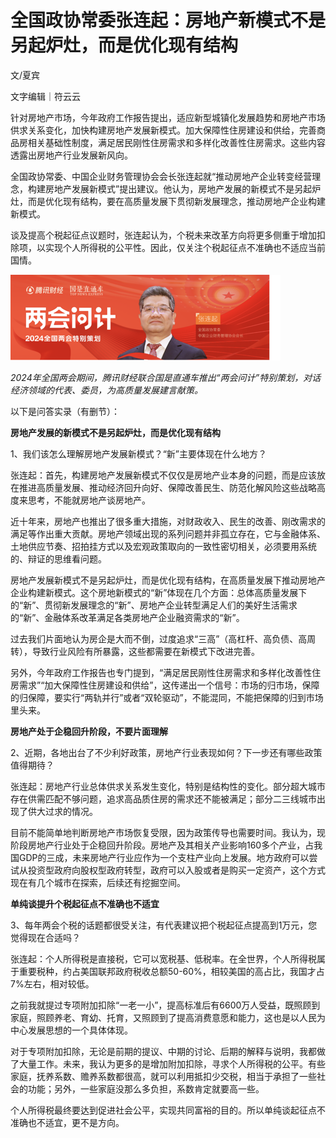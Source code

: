 # 全国政协常委张连起：房地产新模式不是另起炉灶，而是优化现有结构

文/夏宾

文字编辑｜符云云

针对房地产市场，今年政府工作报告提出，适应新型城镇化发展趋势和房地产市场供求关系变化，加快构建房地产发展新模式。加大保障性住房建设和供给，完善商品房相关基础性制度，满足居民刚性住房需求和多样化改善性住房需求。这些内容透露出房地产行业发展新风向。

全国政协常委、中国企业财务管理协会会长张连起就“推动房地产企业转变经营理念，构建房地产发展新模式”提出建议。他认为，房地产发展的新模式不是另起炉灶，而是优化现有结构，要在高质量发展下贯彻新发展理念，推动房地产企业构建新模式。

谈及提高个税起征点议题时，张连起认为，个税未来改革方向将更多侧重于增加扣除项，以实现个人所得税的公平性。因此，仅关注个税起征点不准确也不适应当前国情。

![08f08ca39fc48c09965c4add5a4ef638.jpg](https://raw.githubusercontent.com/qqhsx/qqnews_image/main/2024/03/11/全国政协常委张连起：房地产新模式不是另起炉灶，而是优化现有结构/08f08ca39fc48c09965c4add5a4ef638.jpg)

_2024年全国两会期间，腾讯财经联合国是直通车推出“两会问计”特别策划，对话经济领域的代表、委员，为高质量发展建言献策。_

以下是问答实录（有删节）：

**房地产发展的新模式不是另起炉灶，而是优化现有结构**

1、我们该怎么理解房地产发展新模式？“新”主要体现在什么地方？

张连起：首先，构建房地产发展新模式不仅仅是房地产业本身的问题，而是应该放在推进高质量发展、推动经济回升向好、保障改善民生、防范化解风险这些战略高度来思考，不能就房地产谈房地产。

近十年来，房地产也推出了很多重大措施，对财政收入、民生的改善、刚改需求的满足等作出重大贡献。房地产领域出现的系列问题并非孤立存在，它与金融体系、土地供应节奏、招拍挂方式以及宏观政策取向的一致性密切相关，必须要用系统的、辩证的思维看问题。

房地产发展新模式不是另起炉灶，而是优化现有结构，在高质量发展下推动房地产企业构建新模式。这个房地新模式的“新”体现在几个方面：总体高质量发展下的“新”、贯彻新发展理念的“新”、房地产企业转型满足人们的美好生活需求的“新”、金融体系改革满足各类房地产企业融资需求的“新”。

过去我们片面地认为房企是大而不倒，过度追求“三高”（高杠杆、高负债、高周转），导致行业风险有所暴露，这些都需要在新模式下改进完善。

另外，今年政府工作报告也专门提到，“满足居民刚性住房需求和多样化改善性住房需求”“加大保障性住房建设和供给”，这传递出一个信号：市场的归市场，保障的归保障，要实行“两轨并行”或者“双轮驱动”，不能混同，不能把保障的归到市场里头来。

**房地产处于企稳回升阶段，不要片面理解**

2、近期，各地出台了不少利好政策，房地产行业表现如何？下一步还有哪些政策值得期待？

张连起：房地产行业总体供求关系发生变化，特别是结构性的变化。部分超大城市存在供需匹配不够问题，追求高品质住房的需求还不能被满足；部分二三线城市出现了供大过求的情况。

目前不能简单地判断房地产市场恢复受限，因为政策传导也需要时间。我认为，现阶段房地产行业处于企稳回升阶段。房地产及其相关产业影响160多个产业，占我国GDP的三成，未来房地产行业应作为一个支柱产业向上发展。地方政府可以尝试从投资型政府向股权型政府转型，政府可以入股或者是购买一定资产，这个方式现在有几个城市在探索，后续还有挖掘空间。

**单纯谈提升个税起征点不准确也不适宜**

3、每年两会个税的话题都很受关注，有代表建议把个税起征点提高到1万元，您觉得现在合适吗？

张连起：个人所得税是直接税，它可以宽税基、低税率。在全世界，个人所得税属于重要税种，约占美国联邦政府税收总额50-60%，相较美国的高占比，我国才占7%左右，相对较低。

之前我就提过专项附加扣除“一老一小”，提高标准后有6600万人受益，既照顾到家庭，照顾养老、育幼、托育，又照顾到了提高消费意愿和能力，这也是以人民为中心发展思想的一个具体体现。

对于专项附加扣除，无论是前期的提议、中期的讨论、后期的解释与说明，我都做了大量工作。未来，我认为更多的是增加附加扣除，寻求个人所得税的公平。有些家庭，抚养系数、赡养系数都很高，就可以利用抵扣少交税，相当于承担了一些社会的功能；另外，一些家庭没那么多负担，系数肯定就要高一些。

个人所得税最终要达到促进社会公平，实现共同富裕的目的。所以单纯谈起征点不准确也不适宜，更不是方向。

